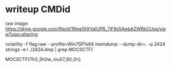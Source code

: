 # writeup CMDid

raw image:
https://drive.google.com/file/d/1Nne5lIXVaIUPR_7jF9s5AwbAZWRbCUqs/view?usp=sharing


volatility -f flag.raw --profile=Win7SP1x64 memdump --dump-dir=. -p 2424
strings -e l ./2424.dmp | grep MOCSCTF{

MOCSCTF{7h3_5h0w_mu57_60_0n}